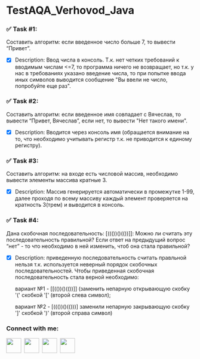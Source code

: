# TestAQA_Verhovod_Java
### :white_check_mark: Task #1:
</p> Составить алгоритм: если введенное число больше 7, то вывести “Привет”.

- [X] Description: Ввод числа в консоль. Т.к. нет четких требований к вводимым числам <=7, то программа ничего не возвращает, но т.к. у нас в требованиях указано введение числа, то при попытке ввода иных символов выводится сообщение "Вы ввели не число, попробуйте еще раз".

### :white_check_mark: Task #2:
</p> Составить алгоритм: если введенное имя совпадает с Вячеслав, то вывести “Привет, Вячеслав”, если нет, то вывести "Нет такого имени".

- [X] Description:  Вводится через консоль имя (обращается внимание на то, что необходимо учитывать регистр т.к. не приводится к единому регистру).


### :white_check_mark: Task #3:
</p> Составить алгоритм: на входе есть числовой массив, необходимо вывести элементы массива кратные 3.

- [X] Description:  Массив генерируется автоматически в промежутке 1-99, далее проходя по всему массиву каждый элемент проверяется на кратность 3(трем) и выводится в консоль.


### :white_check_mark: Task #4:
</p> Дана скобочная последовательность: [((())()(())]]: Можно ли считать эту последовательность правильной? Если ответ на предыдущий вопрос “нет” - то что необходимо в ней изменить, чтоб она стала правильной?

- [X] Description: приведенную последовательность считать правльной нельзя т.к. используется неверный порядок скобочных последовательностей. Чтобы приведенная скобочная последовательность стала верной необходимо: </p>  вариант №1 - [[(())()(())]] (заменить непарную открывающую скобку '(' скобкой '[' (второй слева символ); </p> вариант №2 - [((())()(()))] заменили непарную закрывающую скобку ']' скобкой ')' (второй справа символ) 


### Connect with me:
<p align="left">
<a href="https://verhovodaleksandr.wixsite.com/main" target="blank"><img align="center" src="https://www.clipartmax.com/png/full/171-1714934_globe-blue-blue-web-icon-png.png" height="40" width="40" /></a>&nbsp;
<a href="https://t.me/MrAlexandr_V" target="blank"><img align="center" src="https://raw.githubusercontent.com/daniilshat/daniilshat/2d7eafe5250314b3d422c86b35de062e0f1f5178/icons/Telegram.svg"  height="40" width="40" /></a>&nbsp;
<a href="https://join.skype.com/invite/lRtgPnSkXOPz" target="blank"><img align="center" src="https://i.pinimg.com/originals/12/ef/48/12ef48f4f80af98b24d531b99c369039.png"  height="40" width="40" /></a>&nbsp;
<a href="https://www.linkedin.com/in/aleksandr-verhovod/" target="blank"><img align="center" src="https://www.clipartmax.com/png/full/141-1418548_linkedin-%C3%ADcones-linkedin-png.png" height="40" width="40" /></a>

</p>
